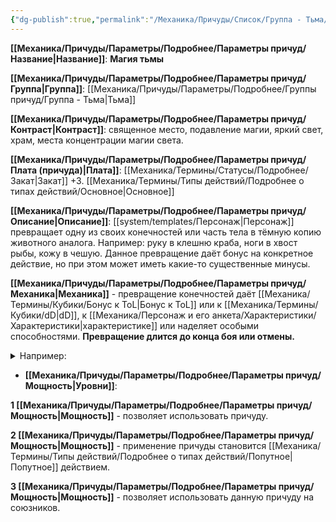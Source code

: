```yaml
---
{"dg-publish":true,"permalink":"/Механика/Причуды/Список/Группа - Тьма/Магия тьмы/","noteIcon":"","created":"2025-10-20T19:39:20.422+03:00","updated":"2025-10-20T13:31:33.290+03:00"}
---
```




**[[Механика/Причуды/Параметры/Подробнее/Параметры причуд/Название\|Название]]**: **Магия тьмы**

**[[Механика/Причуды/Параметры/Подробнее/Параметры причуд/Группа\|Группа]]**: [[Механика/Причуды/Параметры/Подробнее/Группы причуд/Группа - Тьма\|Тьма]] 

**[[Механика/Причуды/Параметры/Подробнее/Параметры причуд/Контраст\|Контраст]]**: священное место, подавление магии, яркий свет, храм, места концентрации магии света.

**[[Механика/Причуды/Параметры/Подробнее/Параметры причуд/Плата (причуда)\|Плата]]**: [[Механика/Термины/Статусы/Подробнее/Закат\|Закат]] +3. [[Механика/Термины/Типы действий/Подробнее о типах действий/Основное\|Основное]]

**[[Механика/Причуды/Параметры/Подробнее/Параметры причуд/Описание\|Описание]]**: [[system/templates/Персонаж\|Персонаж]] превращает одну из своих конечностей или часть тела в тёмную копию животного аналога. Например: руку в клешню краба, ноги в хвост рыбы, кожу в чешую. Данное превращение даёт бонус на конкретное действие, но при этом может иметь какие-то существенные минусы.

**[[Механика/Причуды/Параметры/Подробнее/Параметры причуд/Механика\|Механика]]** - превращение конечностей даёт [[Механика/Термины/Кубики/Бонус к ToL\|Бонус к ToL]] или к [[Механика/Термины/Кубики/dD\|dD]], к [[Механика/Персонаж и его анкета/Характеристики/Характеристики\|характеристике]] или наделяет особыми способностями. **Превращение длится до конца боя или отмены.** 
<details><summary>Например:</summary>
<p>- отращивание ног кузнечика даёт возможность прыгать на [[Механика/Персонаж и его анкета/Характеристики/Подробнее/Скорость\|Скорость]] + 3 клеток, тем самым дальность передвижения увеличивается до 5, а возможные ловушки или опасное покрытие будет преодолено по воздуху.</p>
<p>- отращивание крыльев даёт возможность летать, а дальность передвижения повышается на 1.</p>
<p>- отращивание "собачьего носа" даёт возможность выслеживать по следам и более точно интерпретировать запахи.</p>
<p>- отращивание щупалец позволяет использовать большее количество конечностей при этом не теряя возможность хватать.</p>
</details>


- **[[Механика/Причуды/Параметры/Подробнее/Параметры причуд/Мощность\|Уровни]]**:

**1 [[Механика/Причуды/Параметры/Подробнее/Параметры причуд/Мощность\|Мощность]]** - позволяет использовать причуду. 

**2 [[Механика/Причуды/Параметры/Подробнее/Параметры причуд/Мощность\|Мощность]]** - применение причуды становится [[Механика/Термины/Типы действий/Подробнее о типах действий/Попутное\|Попутное]] действием. 

**3 [[Механика/Причуды/Параметры/Подробнее/Параметры причуд/Мощность\|Мощность]]** - позволяет использовать данную причуду на союзников. 